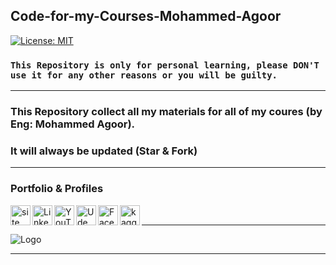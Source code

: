 ## Code-for-my-Courses-Mohammed-Agoor
[![License: MIT](https://img.shields.io/badge/License-MIT-green.svg)](https://opensource.org/licenses/MIT)

### `This Repository is only for personal learning, please DON'T use it for any other reasons or you will be guilty.`
-----------------------------

### This Repository collect all my materials for all of my coures (by Eng: Mohammed Agoor).
### It will always be updated (Star & Fork)
-----------------------------

<h3 align="left">Portfolio & Profiles</h3>
<a href="https://mohammed-agoor.herokuapp.com/">
<img align="left" alt="site" src="https://www.kindpng.com/picc/m/20-204227_website-search-logo-png-transparent-png.png" width="32" height="32">
</a>
<a href="https://www.linkedin.com/in/mlagoor/">
<img align="left" alt="Linkedin" src="https://upload.wikimedia.org/wikipedia/commons/thumb/c/ca/LinkedIn_logo_initials.png/800px-LinkedIn_logo_initials.png" width="32" height="32">
  
<a href="https://www.youtube.com/c/MohammedAgoor/videos">
<img align="left" alt="YouTube" src="https://play-lh.googleusercontent.com/lMoItBgdPPVDJsNOVtP26EKHePkwBg-PkuY9NOrc-fumRtTFP4XhpUNk_22syN4Datc" width="32" height="32"> 
  
<a href="https://www.udemy.com/user/mohammed-agoor-2/">
<img align="left" alt="Udemy" src="https://play-lh.googleusercontent.com/dsCkmJE2Fa8IjyXERAcwc5YeQ8_NvbZ4_OI8LgqyjILpXUfS5YhEcnAMajKPrZI-og" width="32" height="32"> 
  
  
 <a href="https://www.facebook.com/agoormachine">
<img align="left" alt="Facebook" src="https://www.facebook.com/images/fb_icon_325x325.png" width="32" height="32"> 
 </a>
  
<a href="https://www.kaggle.com/mohammedagoor" target="blank">
  <img align="left" alt="kaggle" src="https://w7.pngwing.com/pngs/1002/482/png-transparent-kaggle-logos-and-brands-line-filled-icon.png"  width="32" height="32">
 </a>


  
<br>


-----------------------------
![Logo](https://user-images.githubusercontent.com/81787449/182008396-e584a8e4-2ec2-4f19-aedf-0e5db2edbd9d.png)

-----------------------------
